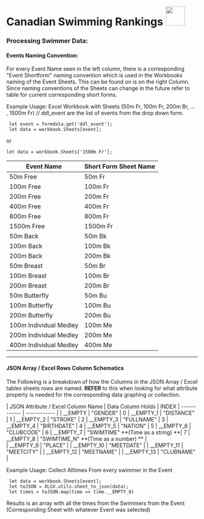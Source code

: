 # Canadian Swimming Rankings   <img src="https://i.gyazo.com/5931b368adbf4d985e24f37012cebbc3.png" width="50" height="50">
### Processing Swimmer Data:

#### Events Naming Convention:
For every Event Name seen in the left column, there is  a corresponding "Event Shortform" naming convention which is used in the Workbooks naming of the Event Sheets. This can be found on is on the right Column. Since naming conventions of the Sheets can change in the future refer to table for current corresponding short forms.

Example Usage:    Excel Workbook with Sheets (50m Fr, 100m Fr, 200m Br, ... , 1500m Fr)
  // ddl_event are the list of events from the drop down form. 

     let event = formdata.get('ddl_event');
     let data = workbook.Sheets[event];

or 

	let data = workbook.Sheets['1500m Fr'];

| Event Name  |  Short Form Sheet Name |
| ------------ | ------------ |
|50m Free |50m Fr | 
| 100m Free|100m Fr | 
| 200m Free| 200m Fr | 
| 400m Free| 400m Fr | 
| 800m Free | 800m Fr | 
| 1500m Free| 1500m Fr | 
| 50m Back| 50m Bk | 
| 100m Back| 100m Bk | 
| 200m Back | 200m Bk | 
| 50m Breast| 50m Br | 
| 100m Breast|100m Br | 
| 200m Breast | 200m Br | 
| 50m Butterfly | 50m Bu | 
| 100m Butterfly| 100m Bu | 
| 200m Butterfly | 200m Bu | 
| 100m Individual Medley |100m Me | 
| 200m Individual Medley |200m Me | 
| 400m Individual Medley |400m Me | 


------------


#### JSON Array / Excel Rows Column Schematics

The Following is a breakdown of how the Columns in the JSON Array / Excel tables sheets rows are named. **REFER** to this when looking for what attribute property is needed for the corresponding data graphing or collection.

| JSON Attribute / Excel Column Name   | Data Column Holds   | INDEX
| ------------ | ------------ |
| __EMPTY  | "GENDER"   |     0
| __EMPTY_1 | "DISTANCE"   |  1
| __EMPTY_2  | "STROKE"  |    2
| __EMPTY_3  | "FULLNAME"   | 3
| __EMPTY_4 | "BIRTHDATE"   | 4
| __EMPTY_5 | "NATION"  |     5
| __EMPTY_6   | "CLUBCODE"  | 6
| __EMPTY_7  | "SWIMTIME" **(Time as a string)  **| 7
| __EMPTY_8  | "SWIMTIME_N" **(Time as a number) ** |  
| __EMPTY_9  | "PLACE"   |
| __EMPTY_10  | "MEETDATE"  |
| __EMPTY_11  | "MEETCITY"  |
|  __EMPTY_12 | "MEETNAME"  |
| __EMPTY_13  | "CLUBNAME"  |

Example Usage:  Collect Alltimes From every swimmer in the Event 

     let data = workbook.Sheets[event];
     let toJSON = XLSX.utils.sheet_to_json(data);
     let times = toJSON.map(time => time.__EMPTY_8)

Results is an array with all the times from the Swimmers from the Event (Corresponding Sheet with whatever Event was selected)
